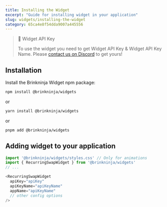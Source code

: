 ```yaml
---
title: Installing the Widget
excerpt: "Guide for installing widget in your application"
slug: widgets/installing-the-widget
category: 65ca4e8f54dda9007a445556
---
```


> 📘 Widget API Key
>
> To use the widget you need to get Widget API Key & Widget API Key Name. Please [contact us on Discord](https://discord.gg/NNx4Y7XB "brink discord") to get yours!

## Installation

Install the Brinkninja Widget npm package:

```sh
npm install @brinkninja/widgets
```

or

```sh
yarn install @brinkninja/widgets
```

or

```sh
pnpm add @brinkninja/widgets
```

## Adding widget to your application

```typescript
import '@brinkninja/widgets/styles.css' // Only for animations
import { RecurringSwapWidget } from '@brinkninja/widgets'
// ...

<RecurringSwapWidget
  apiKey="apiKey"
  apiKeyName="apiKeyName"
  appName="apiKeyName"
  // other config options
/>
```